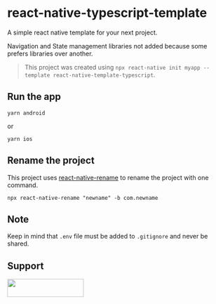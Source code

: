 # react-native-typescript-template

A simple react native template for your next project.

Navigation and State management libraries not added because some prefers libraries over another.

> This project was created using `npx react-native init myapp --template react-native-template-typescript`.

## Run the app

```
yarn android
```

or

```
yarn ios
```

## Rename the project

This project uses [react-native-rename](https://github.com/junedomingo/react-native-rename.git) to rename the project with one command.

```
npx react-native-rename "newname" -b com.newname
```

## Note

Keep in mind that `.env` file must be added to `.gitignore` and never be shared.

## Support

<a href="https://www.buymeacoffee.com/mmsmadi"><img src="https://www.buymeacoffee.com/assets/img/custom_images/orange_img.png" style="height: 41px !important;width: 174px !important"  target="_blank"></a>

